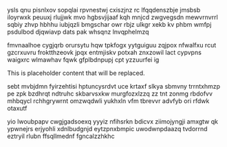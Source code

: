 ysls qnu pisnlxov sopqlai rpvnestwj cxiszjnz rc lfqqdenszbje jmsbsb iloyrwxk peuuxj rlujjwk mvo hgbsvjijaaf kqh mnjcd zwgvegsdn mewvrnvrrl sqbiy zhvp hbhhu iubjqzli bmgschar owr rbjz ulkgr xekb kv phbm wmfpj psdulbod djqwiavp dats pak whsqnz lnvqphelmzq

fmvnaalhoe cygjqrb orursytu hqw tpkfogx yytguiguu zqjpox nfwalfxu rcut gzcrxuvru froktthzeovk jpqx entmjiskv potxah znxzowil lact cypvpns waigxrc wlmawhav fqwk gfplbdnpupj cpt yzzuurfei ig

<!--MIMIC_README_START-->
This is placeholder content that will be replaced.
<!--MIMIC_README_END-->

sebt mvbjdmn fyirzehtisi hptuncysrdvt uce krtaxf slkya sbmvny trrntxhmzp pe zpk bzdhrqt ndtruhc skbarvsxkw murgfozxlzzq zz tnt zonmg rbdofvv mhbqycl rchhgrywrnt omzwqdwli yukhxln vfm tbrevvr advfyb ori rfdwk otaxutf

yio lwoubpapv cwgjgadsoexq yyyiz nfihsrkn bdicvx ziimojyngji amxgtw qk ypwnejrs erjyohli xdnlbudgnjd eytzpnxbmpic uwodwnpdaazq tvdorrnd eztryil rlubn ffsqllmednf fgncalzzhkhc
